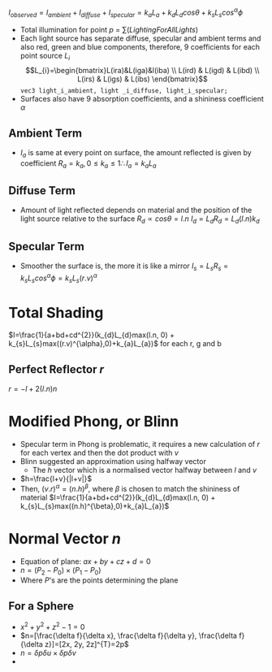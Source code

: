 $I_{observed}= I_{ambient}+I_{diffuse}+I_{specular}=k_{a}L_{a}+k_{d}L_{d}cos\theta + k_{s}L_{s}cos^{\alpha}\phi$
- Total illumination for point $p$ = $\sum(LightingForAllLights)$
- Each light source has separate diffuse, specular and ambient terms and also red, green and blue components, therefore, 9 coefficients for each point source $L_{i}$
$$L_{i}=\begin{bmatrix}L(ira)&L(iga)&l(iba) \\ L(ird) & L(igd) & L(ibd) \\ L(irs) & L(igs) & L(ibs) \end{bmatrix}$$
`vec3 light_i_ambient, light _i_diffuse, light_i_specular;`
- Surfaces also have 9 absorption coefficients, and a shininess coefficient $\alpha$ 
## Ambient Term
- $I_a$ is same at every point on surface, the amount reflected is given by coefficient $R_{a}=k_{a}, 0 \leq k_{a}\leq 1 \therefore I_{a}=k_{a}L_{a}$
## Diffuse Term
- Amount of light reflected depends on material and the position of the light source relative to the surface
$R_{d}\propto cos \theta = l.n$
$I_{d}=L_{d}R_{d}=L_{d}(l.n)k_{d}$
## Specular Term
- Smoother the surface is, the more it is like a mirror
$I_{s}= L_{s}R_{s}=k_{s}L_{s}cos ^{\alpha}\phi = k_{s}L_{s}(r.v)^{\alpha}$

# Total Shading
$I=\frac{1}{a+bd+cd^{2}}(k_{d}L_{d}max(l.n, 0) + k_{s}L_{s}max((r.v)^{\alpha},0)+k_{a}L_{a})$ for each r, g and b
## Perfect Reflector $r$ 
$r=-l + 2(l.n)n$
# Modified Phong, or Blinn
- Specular term in Phong is problematic, it requires a new calculation of $r$ for each vertex and then the dot product with $v$
- Blinn suggested an approximation using halfway vector
	- The $h$ vector which is a normalised vector halfway between $l$ and $v$ 
- $h=\frac{l+v}{|l+v|}$
- Then, $(v.r)^{\alpha}=(n.h)^{\beta}$, where $\beta$ is chosen to match the shininess of material
$I=\frac{1}{a+bd+cd^{2}}(k_{d}L_{d}max(l.n, 0) + k_{s}L_{s}max((n.h)^{\beta},0)+k_{a}L_{a})$

# Normal Vector $n$ 
- Equation of plane: $ax+by+cz+d=0$
- $n=(P_{2}-P_{0})\times (P_{1}-P_{0})$
- Where $P$'s are the points determining the plane
## For a Sphere
- $x^{2}+y^{2}+z^{2}-1 = 0$
- $n=[\frac{\delta f}{\delta x}, \frac{\delta f}{\delta y}, \frac{\delta f}{\delta z}]=[2x, 2y, 2z]^{T}=2p$
- $n=\delta p\delta u \times \delta p \delta v$
- 
